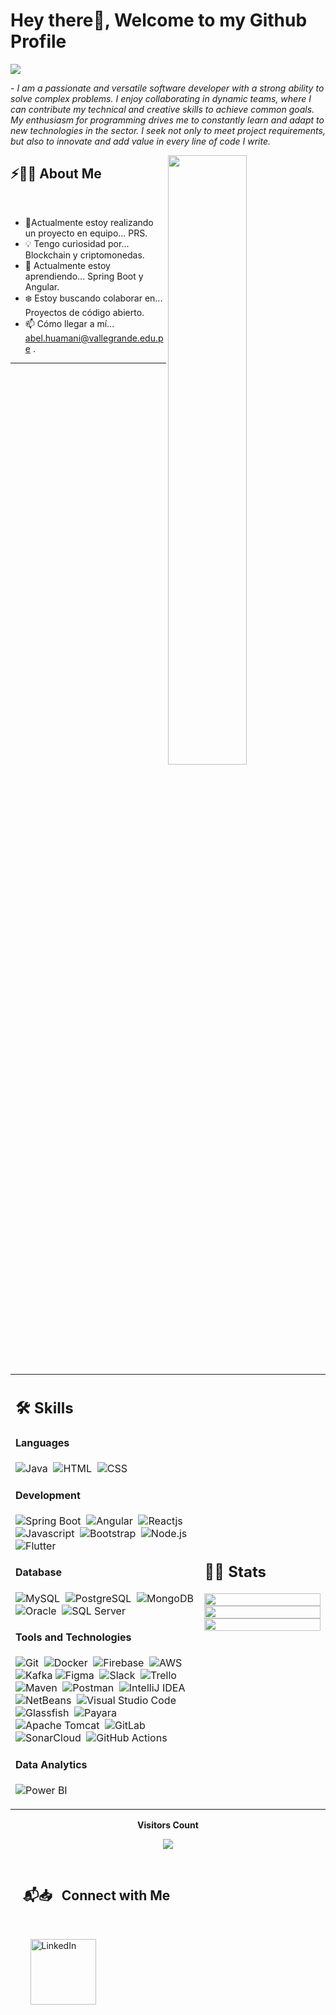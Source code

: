 # Hey there👋, Welcome to my Github Profile

<img src="https://readme-typing-svg.herokuapp.com?font=Architects+Daughter&color=22EBF7&size=25&center=false&lines=Hey!+I'm+Abel;Full+stack+web+developer...;Data+Science+Enthusiast...;Tech+Blogger...;Active+Open+Source+Contributor..."/>

<p>- <i>I am a passionate and versatile software developer with a strong ability to solve complex problems. I enjoy collaborating in dynamic teams, where I can contribute my technical and creative skills to achieve common goals. My enthusiasm for programming drives me to constantly learn and adapt to new technologies in the sector. I seek not only to meet project requirements, but also to innovate and add value in every line of code I write.</i></p>

<img src="https://user-images.githubusercontent.com/89788120/167628634-549d2bdd-609e-4275-85af-1e1974da64ca.gif" width="50%" align="right" />

## ⚡🙋‍♂️ About Me

</br>

- 🔧Actualmente estoy realizando un proyecto en equipo... PRS.
- 💡 Tengo curiosidad por... Blockchain y criptomonedas.
- 📖 Actualmente estoy aprendiendo... Spring Boot y Angular.
- ❄️ Estoy buscando colaborar en... Proyectos de código abierto.
- 📫 Cómo llegar a mí... abel.huamani@vallegrande.edu.pe .

<hr>

</br>

<table width="100%" >

 <tr>
    <td width="60%">

## 🛠️ Skills

#### Languages

![Java](https://img.shields.io/badge/Java-%23150458.svg?style=flat&logo=java&logoColor=orange)&nbsp;
![HTML](https://img.shields.io/badge/HTML5-E34F26?style=flat&logo=html5&logoColor=white)&nbsp;
![CSS](https://img.shields.io/badge/CSS3-1572B6?style=flat&logo=css3&logoColor=white)&nbsp;

#### Development
![Spring Boot](https://img.shields.io/badge/Spring%20Boot-6DB33F?style=flat&logo=spring-boot&logoColor=white)&nbsp;
![Angular](https://img.shields.io/badge/Angular-DD0031?style=flat&logo=angular&logoColor=white)&nbsp;
![Reactjs](https://img.shields.io/badge/React-20232A?style=flat&logo=react&logoColor=61DAFB)&nbsp;
![Javascript](https://img.shields.io/badge/JavaScript-F7DF1E?style=flat&logo=javascript&logoColor=black)&nbsp;
![Bootstrap](https://img.shields.io/badge/Bootstrap-563D7C?style=flat&logo=bootstrap&logoColor=white)&nbsp;
![Node.js](https://img.shields.io/badge/Node.js-339933?style=flat&logo=nodedotjs&logoColor=white)&nbsp;
![Flutter](https://img.shields.io/badge/Flutter-02569B?style=flat&logo=flutter&logoColor=white)&nbsp;

#### Database
![MySQL](https://img.shields.io/badge/MySQL-00000F?style=flat&logo=mysql&logoColor=white)&nbsp;
![PostgreSQL](https://img.shields.io/badge/PostgreSQL-316192?style=flat&logo=postgresql&logoColor=green)&nbsp;
![MongoDB](https://img.shields.io/badge/MongoDB-4EA94B?style=flat&logo=mongodb&logoColor=white)
![Oracle](https://img.shields.io/badge/Oracle-F80000?style=flat&logo=oracle&logoColor=black)&nbsp;
![SQL Server](https://img.shields.io/badge/Microsoft%20SQL%20Server-CC2927?style=flat&logo=microsoft%20sql%20server&logoColor=white)&nbsp;

#### Tools and Technologies
![Git](https://img.shields.io/badge/-Git-05122A?style=flat&logo=git)&nbsp;
![Docker](https://img.shields.io/badge/Docker-2CA5E0?style=flat&logo=docker&logoColor=white)&nbsp;
![Firebase](https://img.shields.io/badge/firebase-%23ED7A00.svg?style=flat&logo=firebase&logoColor=white)&nbsp;
![AWS](https://img.shields.io/badge/Amazon_AWS-232F3E?style=flat&logo=amazon-aws&logoColor=white)&nbsp;
![Kafka](https://img.shields.io/badge/Apache_Kafka-231F20?style=flat&logo=apache-kafka&logoColor=white)
![Figma](https://img.shields.io/badge/Figma-F24E1E?style=flat&logo=figma&logoColor=white)&nbsp;
![Slack](https://img.shields.io/badge/Slack-4A154B?style=flat&logo=slack&logoColor=white)&nbsp;
![Trello](https://img.shields.io/badge/Trello-0052CC?style=flat&logo=trello&logoColor=white)&nbsp;
![Maven](https://img.shields.io/badge/Apache%20Maven-C71A36?style=flat&logo=Apache%20Maven&logoColor=white)&nbsp;
![Postman](https://img.shields.io/badge/Postman-FF6C37?style=flat&logo=Postman&logoColor=white)&nbsp;
![IntelliJ IDEA](https://img.shields.io/badge/IntelliJ_IDEA-000000.svg?style=flat&logo=intellij-idea&logoColor=white)&nbsp;
![NetBeans](https://img.shields.io/badge/NetBeansIDE-1B6AC6.svg?style=flat&logo=apache-netbeans-ide&logoColor=white)&nbsp;
![Visual Studio Code](https://img.shields.io/badge/Visual_Studio_Code-0078D4?style=flat&logo=visual%20studio%20code&logoColor=white)&nbsp;
![Glassfish](https://img.shields.io/badge/GlassFish-4EA94B?style=flat&logo=glassfish&logoColor=white)&nbsp;
![Payara](https://img.shields.io/badge/Payara-1572B6?style=flat&logo=payara&logoColor=white)&nbsp;
![Apache Tomcat](https://img.shields.io/badge/Apache_Tomcat-F8DC75?style=flat&logo=apache-tomcat&logoColor=black)&nbsp;
![GitLab](https://img.shields.io/badge/GitLab-330F63?style=flat&logo=gitlab&logoColor=white)&nbsp;
![SonarCloud](https://img.shields.io/badge/SonarCloud-F3702A?style=flat&logo=sonarcloud&logoColor=white)&nbsp;
![GitHub Actions](https://img.shields.io/badge/GitHub_Actions-2088FF?style=flat&logo=github-actions&logoColor=white)&nbsp;

#### Data Analytics
![Power BI](https://img.shields.io/badge/PowerBI-F2C811?style=flat&logo=Power%20BI&logoColor=white)


</td>
    <td>
  
## 📄📜 Stats

<p align="center">
  <img width="100%" src="https://github-readme-stats.vercel.app/api?username=AbelHuamani&theme=algolia&show_icons=true&bg_color=transparent&title_color=navy&text_color=black" />
 </br>
  <img width="100%" src="https://github-readme-streak-stats.herokuapp.com/?user=AbelHuamani"/>
 </br>
  <img width="100%" src="https://github-readme-stats.vercel.app/api/top-langs/?username=AbelHuamani&exclude_repo=Portfolio,HomePal&langs_count=7&layout=compact&bg_color=transparent" />
</p>
     
  </td>
 </tr>
</table>

<div align="center">
 <b style = {font-weight: 600}>Visitors Count</b>

<p align="center"><img align="center" src="https://profile-counter.glitch.me/{AbelHuamani}/count.svg" /></p> 
<br>
</div>

## &nbsp; &nbsp; 📬📥 &nbsp; Connect with Me

<br/>

&nbsp; &nbsp; &nbsp; &nbsp; <a href="https://www.linkedin.com/in/abel-huamani-espinoza-02941620a/recent-activity/all/"><img width="105px" alt="LinkedIn" src="https://img.shields.io/badge/LinkedIn%20-%230077B5.svg?&style=flat&logo=linkedin&logoColor=white"/></a> &nbsp;&nbsp;&nbsp;
